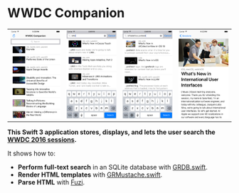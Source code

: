 WWDC Companion
==============

|         |         |         |         |
| :-----: | :-----: | :-----: | :-----: |
| ![Screen shot 1](Images/Screen1.png) | ![Screen shot 2](Images/Screen2.png) | ![Screen shot 3](Images/Screen3.png) | ![Screen shot 4](Images/Screen4.png) |

**This Swift 3 application stores, displays, and lets the user search the [WWDC 2016 sessions](https://developer.apple.com/videos/wwdc2016/).**

It shows how to:

- **Perform full-text search** in an SQLite database with [GRDB.swift](http://github.com/groue/GRDB.swift).
- **Render HTML templates** with [GRMustache.swift](https://github.com/groue/GRMustache.swift).
- **Parse HTML** with [Fuzi](https://github.com/cezheng/Fuzi).
